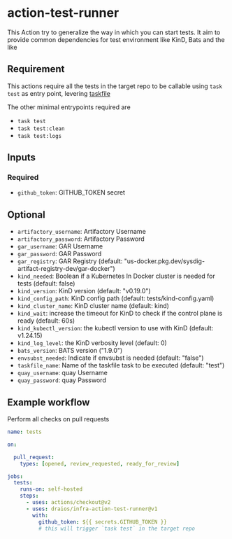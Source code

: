 # action-test-runner

This Action try to generalize the way in which you can start tests.
It aim to provide common dependencies for test environment like KinD, Bats and the like

## Requirement

This actions require all the tests in the target repo to be callable using `task test` as entry point, levering [taskfile](taskfile.dev)

The other minimal entrypoints required are

- `task test`
- `task test:clean`
- `task test:logs`

## Inputs

### Required

- `github_token`: GITHUB_TOKEN secret

## Optional

- `artifactory_username`: Artifactory Username
- `artifactory_password`: Artifactory Password
- `gar_username`: GAR Username
- `gar_password`: GAR Password
- `gar_registry`: GAR Registry (default: "us-docker.pkg.dev/sysdig-artifact-registry-dev/gar-docker")
- `kind_needed`: Boolean if a Kubernetes In Docker cluster is needed for tests (default: false)
- `kind_version`: KinD version (default: "v0.19.0")
- `kind_config_path`: KinD config path (default: tests/kind-config.yaml)
- `kind_cluster_name`: KinD cluster name (default: kind)
- `kind_wait`: increase the timeout for KinD to check if the control plane is ready (default: 60s)
- `kind_kubectl_version`: the kubectl version to use with KinD (default: v1.24.15)
- `kind_log_level`: the KinD verbosity level (default: 0)
- `bats_version`: BATS version ("1.9.0")
- `envsubst_needed`: Indicate if envsubst is needed (default: "false")
- `taskfile_name`: Name of the taskfile task to be executed (default: "test")
- `quay_username`: quay Username
- `quay_password`: quay Password

## Example workflow

Perform all checks on pull requests

```yaml
name: tests

on:

  pull_request:
    types: [opened, review_requested, ready_for_review]

jobs:
  tests:
    runs-on: self-hosted
    steps:
      - uses: actions/checkout@v2
      - uses: draios/infra-action-test-runner@v1
        with:
          github_token: ${{ secrets.GITHUB_TOKEN }}
          # this will trigger `task test` in the target repo
```
